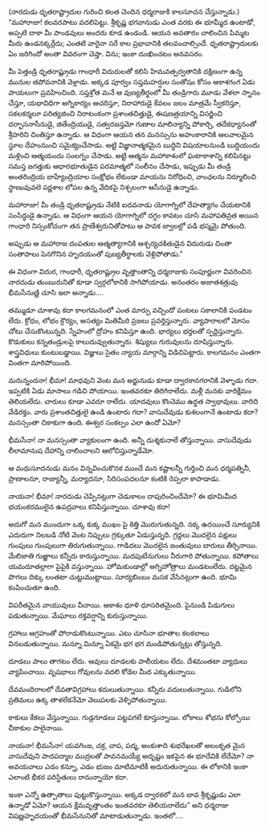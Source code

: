 ﻿(నారదుడు ధృతరాష్ట్రాదుల గురించి కలత చెందిన ధర్మరాజుకి కాలసూచన చేస్తున్నాడు.)
“మహారాజా! కలవరపాటు వదలిపెట్టు. శ్రీకృష్ణ భగవానుడు ఎంత వరకు ఈ భూమ్మీద ఉంటాడో, అప్పటి దాకా మీ పాండవులు అందరు కూడ ఉండండి. ఆయన అవతారం చాలించిన పిమ్మట మీరు ఉండనక్కర్లేదు; ఎంతటి వారైనా సరే కాల ప్రభావానికి తలవంచాల్సిందే. ధృతరాష్ట్రాదులకు ఏం జరిగిందో అంతా వివరంగా చెప్తా. విను; ఇంకా దుఃఖించటం అనవసరం. 

మీ పెత్తండ్రి ధృతరాష్ణ్రుడు గాంధారీ విదురులతో కలిసి హిమవత్పర్వతానికి దక్షిణంగా ఉన్న మునుల తపోవనానికి వెళ్లాడు. అక్కడ పూర్వం సప్తమహర్షుల సంతోషం కోసం ఆకాశగంగ ఏడు పాయలుగా ప్రవహించింది. సప్తశ్రోత మనే ఆ వుణ్యతీర్థంలో మీ తండ్రిగారు మూడు వేళలా స్నానం చేస్తూ, యథావిధిగా అగ్నికార్యం ఆచరిస్తూ, నిరాహారుడై కేవలం జలం మాత్రమే స్వీకరిస్తూ, సకలకర్మలూ పరిత్యజించి నిరాటంకంగా ప్రశాంతచిత్తుడై, ఈషణత్రయాన్ని విసర్జించి దర్భాసనాసీనుడై, జితేంద్రియుడై, సత్వరజస్తమో గుణాల మాలిన్యాన్ని పోకార్చి, తదేకధ్యానంతో శ్రీహరిని చింతిస్తూ ఉన్నాడు. ఆ విధంగా ఆయన తన మనస్సును అహంకారానికి ఆలవాలమైన స్థూల దేహంనుంచి సమైక్యంచేసాడు. అట్టి విజ్ఞానాత్మకమైన బుద్ధిని విషయాలనుండి బుద్ధియందు మళ్లించి ఆత్మయందు సంలగ్నం చేసాడు. అట్టి ఆత్మను మహాకాశంలో ఘటాకాశాన్ని కలిపినట్టు సమస్త జగత్తుకు ఆధారభూతుడైన పరమాత్మలో సంలీనం చేసాడు, ఇప్పుడు మీ తండ్రి అంతరింద్రియ బాహ్యేంద్రియాల సంక్షోభం లేకుండా మాయను నిరోధించి, వాంఛలను నిర్మూలించి స్థాణువువలె పర్ణశాల లోపల ఉన్న వేదికపై నిశ్చలంగా ఆసీనుడై ఉన్నాడు. 

మహారాజా! మీ తండ్రి ధృతరాష్ట్రుడు నేటికి ఐదవనాడు యోగాగ్నిలో దేహత్యాగం చేయటానికి సంసిద్ధుడై ఉన్నాడు. ఆ విధంగా ఆయన యోగాగ్నిలో దగ్ధం కావటం చూసి మహాపతివ్రత అయిన గాంధారి నిస్సంకోచంగా తన ప్రాణేశ్వరునితోపాటు ఆ పావక జ్వాలల్లో పడి భస్మమై పోతుంది. 

అప్పుడు ఆ మహారాజ దంపతుల ఆత్మత్యాగానికి ఆశ్చర్యచకితుడైన విదురుడు చింతా సంతాపాలు పెనగొనిన హృదయంతో పుణ్యతీర్థాలకు వెళ్లిపోతాడు." 

ఈ విధంగా విదుర, గాంధారీ, ధృతరాష్ట్రుల వృత్తాంతాన్ని ధర్మరాజుకు సంపూర్ణంగా వివరించిన నారదుడు తుంబురునితో కూడా స్వర్గలోకానికి సాగిపోయాడు. అనంతరం అజాతశత్రువు భీమసేనుణ్ణి చూసి ఇలా అన్నాడు.... 

తమ్ముడూ చూశావు కదా కాలగమనంలో ఎంత మార్పు వచ్చిందో పంటలు సకాలానికి పండటం లేదు. క్రోధం, లోభం క్రౌర్యం, అసత్యం మితిమీరి ప్రజలు ప్రవర్తిస్తున్నారు. వ్యాపారాలలో మోసం చోటు చేసుకొంటున్నది. స్నేహంలో ద్రోహం కనిపిస్తూ ఉంది. భార్యలు భర్తలతో స్పర్దిస్తున్నారు. కొడుకులు కన్నతండ్రులపై కాలుదువ్వుతున్నారు. శిష్యులు గురువులను దూషిస్తున్నారు. శాస్త్రవిధులు కుంటుబడ్డాయి. విజ్ఞులు సైతం న్యాయ మార్గాన్ని విడిచిపెట్టారు. కాలగమనం ఎంతగా వింతగా మారిపోయింది. 

మరున్నందనా! భీమా! మాధవుని వెంట మన అర్జునుడు కూడా ద్వారకానగరానికి వెళ్ళాడు గదా. ఇప్పటికి ఏడు మాసాలు గడిచి పోయాయి. ఇంతవరకూ తిరిగిరాలేదు. మళ్లీ మనకు వారిక్షేమం తెలియలేదు. చారులు కూడా ఎవరూ రాలేదు. యాదవులు కొంచెము ఉద్ధత స్వాభావులు. వారిది వేడిరక్తం. వారు ప్రశాంతచిత్తులై ఉండి ఉంటారు గదా? వాసుదేవుడు కుశలంగానే ఉంటాడు కదా? మనస్సంతా చికాకుగా ఉంది. ఈశ్వర సంకల్పం ఎలా ఉందో ఏమో? 

భీమసేనా! నా మనస్సంతా వ్యాకులంగా ఉంది. అన్నీ దుశ్శకునాలే తోస్తున్నాయి. వాసుదేవుడు లీలామానుష దేహాన్ని చాలించాలని ఆలోచిస్తున్నాడేమో. 

ఆ మధుసూదనుడు మనం విన్నవించుకొనక ముందే మన కష్టాలన్నీ గుర్తించి మన ధర్మపత్నినీ, ప్రాణాలనూ, రాజ్యాన్నీ, మర్యాదనూ, సిరిసంపదలనూ కంటికి రెప్పలా కాపాడాడు. 

నాయనా! భీమా! నారదుడు చెప్పినట్లుగా చెడుకాలం దాపురించిందేమో? ఈ భూమిమీద భయంకరములైన ఉపద్రవాలు కనిపిస్తున్నాయి. చూశావు కదా! 

అదుగో మన ముందుగా ఒక్క కుక్క ముఖం పై కెత్తి మొరుగుతున్నది. నక్క ఉదయించే సూర్యునికి ఎదురుగా నిలబడి నోటి వెంట నిప్పులు గ్రక్కుతూ ఏడుస్తున్నది. గ్రద్దలు మొదలైన పక్షులు గుంపులు గుంపులుగా తిరుగుతున్నాయి. గాడిదలు మొదలైన జంతువులు బారులు తీర్చినాయి. మేలిజాతి గుఱ్ఱాలు కన్నీరు కారుస్తున్నాయి. మదపుటేనుగులు నీరుగారి పోతున్నాయి. కపోతాలు యమదూతల్లాగా పైపైకి వస్తున్నాయి. హోమకుండాల్లో అగ్నిహోత్రాలు మండటంలేదు. దట్టమైన పొగలు దిక్కు లంతటా చుట్టుముట్టాయి. సూర్యబింబం మసక వేసినట్లుగా ఉంది. భూమి కంపించుతూ ఉంది. 

విపరీతమైన వాయువులు వీచాయి. ఆకాశం ధూళి ధూసరితమైంది. పైనుండి పిడుగులు పడుతున్నాయి. మేఘాలు రక్తవర్షాన్ని కురుస్తున్నాయి. 

గ్రహాలు ఆగ్రహంతో పోరాడుకొంటున్నాయి. ఎటు చూసినా భూతాల కలకలాలు వినబడుతున్నాయి. మన్నూ మిన్నూ ఏకమై భగ భగ మండిపోతున్నట్లు తోస్తున్నది. 

దూడలు పాలు తాగటం లేదు. ఆవులు దూడలకు పాలీయటం లేదు. దేశమంతటా వ్యాధులు వ్యాపించాయి. వృషభాలు గోవులను వదలి కోడెల మీద ఎక్కుతున్నాయి. 

దేవమందిరాలలో దేవతావిగ్రహాలు కదులుతున్నాయి. కన్నీరు వదులుతున్నాయి. గుడిలోని ప్రతిమలు ఉక్క తాళలేకనేమో వెలుపలకు వెళ్ళిపోతున్నాయి. 

కాకులు కేకలు వేస్తున్నాయి. గుడ్లగూడలు పట్టపగలే కూస్తున్నాయి. లోకాలు శోభను కోల్పోయి చీకాకుల పాలైనాయి. 

నాయనా! భీమసేనా! యవగింజ, చక్ర, చాప, పద్మ, అంకుశాది శుభరేఖలతో అలంకృత మైన వాసుదేవుని పాదపద్మాల ముద్రలతో పావనమయ్యే అదృష్టం ఇకపైన ఈ భూదేవికి లేదేమో? నా అవయవాలు ఎడం కన్నూ, ఎడం భుజం మాటిమాటికీ అదురుతున్నాయి. ఈ లోకానికి ఇంకా ఎలాంటి భీకర పరిస్థితులు రానున్నాయో కదా. 

ఇంకా ఎన్నో ఉత్పాతాలు పుట్టుకొస్తున్నాయి. అక్కడ ద్వారకలో మన బావ శ్రీకృష్ణుడు ఎలా ఉన్నాడో ఏమో? ఆయన క్షేమవృత్తాంతం ఇంతవరకూ తెలియరాలేదు” అని ధర్మరాజు విషణ్ణహృదయంతో భీమసేనునితో మాటాడుతున్నాడు. ఇంతలో.... 

